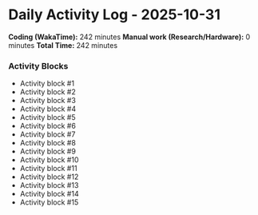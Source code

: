 # Daily Activity Log - 2025-10-31

**Coding (WakaTime):** 242 minutes
**Manual work (Research/Hardware):** 0 minutes
**Total Time:** 242 minutes

### Activity Blocks
- Activity block #1
- Activity block #2
- Activity block #3
- Activity block #4
- Activity block #5
- Activity block #6
- Activity block #7
- Activity block #8
- Activity block #9
- Activity block #10
- Activity block #11
- Activity block #12
- Activity block #13
- Activity block #14
- Activity block #15

